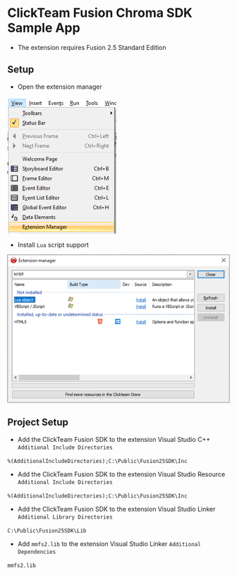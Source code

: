 # ClickTeam Fusion Chroma SDK Sample App

* The extension requires Fusion 2.5 Standard Edition

## Setup

* Open the extension manager

![image_1](images/image_1.png)

* Install `Lua` script support

![image_2](images/image_2.png)


## Project Setup

* Add the ClickTeam Fusion SDK to the extension Visual Studio C++ `Additional Include Directories`

```%(AdditionalIncludeDirectories);C:\Public\Fusion25SDK\Inc```

* Add the ClickTeam Fusion SDK to the extension Visual Studio Resource `Additional Include Directories`

```%(AdditionalIncludeDirectories);C:\Public\Fusion25SDK\Inc```

* Add the ClickTeam Fusion SDK to the extension Visual Studio Linker `Additional Library Directories`

```C:\Public\Fusion25SDK\Lib```

* Add `mmfs2.lib` to the extension Visual Studio Linker `Additional Dependencies`

```mmfs2.lib```
